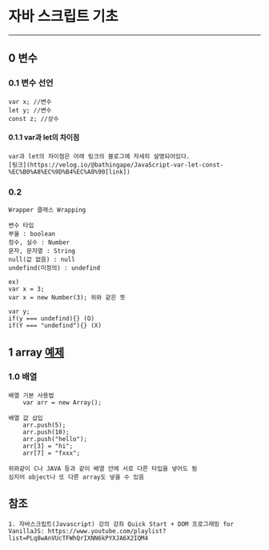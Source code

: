 자바 스크립트 기초
=======================
- - -   

## 0 변수

### 0.1 변수 선언
    var x; //변수
    let y; //변수
    const z; //상수

#### 0.1.1 var과 let의 차이점
    var과 let의 차이점은 아래 링크의 블로그에 자세히 설명되어있다.
    [링크](https://velog.io/@bathingape/JavaScript-var-let-const-%EC%B0%A8%EC%9D%B4%EC%A0%90[link])


### 0.2 
    Wrapper 클래스 Wrapping

    변수 타입
    부울 : boolean   
    정수, 실수 : Number   
    문자, 문자열 : String   
    null(값 없음) : null
    undefind(미정의) : undefind

    ex)   
    var x = 3;    
    var x = new Number(3); 위와 같은 뜻   

    var y;   
    if(y === undefind){} (O)   
    if(Y === "undefind"){} (X)  

## 1 array [예제](01array.html "예제링크")
### 1.0 배열
    배열 기본 사용법
        var arr = new Array();

    배열 값 삽입
        arr.push(5);
        arr.push(10);
        arr.push("hello");
        arr[3] = "hi";
        arr[7] = "fxxx";
    
    위와같이 C나 JAVA 등과 같이 배열 안에 서로 다른 타입을 넣어도 됨
    심지어 object나 또 다른 array도 넣을 수 있음



## 참조
    1. 자바스크립트(Javascript) 강의 강좌 Quick Start + DOM 프로그래밍 for VanillaJS: https://www.youtube.com/playlist?list=PLq8wAnVUcTFWhQrIXNN6kPYXJA6X2IQM4


     



